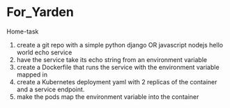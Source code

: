 # For_Yarden
Home-task
1) create a git repo with a simple python django OR javascript nodejs hello world echo service
2) have the service take its echo string from an environment variable
3) create a Dockerfile that runs the service with the environment variable mapped in
4) create a Kubernetes deployment yaml with 2 replicas of the container and a service endpoint.
5) make the pods map the environment variable into the container
